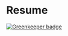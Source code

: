 # Resume

[![Greenkeeper badge](https://badges.greenkeeper.io/CraigglesO/Resume.svg)](https://greenkeeper.io/)
